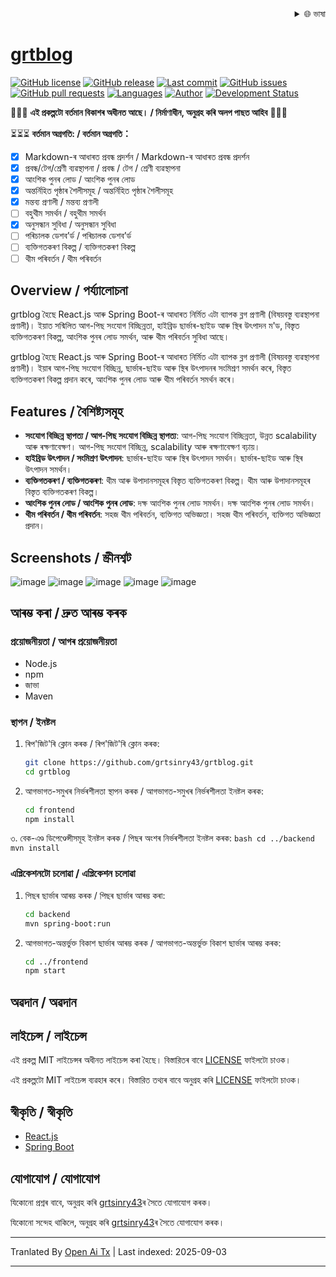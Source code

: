 
<div align="right">
  <details>
    <summary >🌐 ভাষা</summary>
    <div>
      <div align="center">
        <a href="https://openaitx.github.io/view.html?user=grtsinry43&project=grtblog&lang=en">English</a>
        | <a href="https://openaitx.github.io/view.html?user=grtsinry43&project=grtblog&lang=zh-CN">简体中文</a>
        | <a href="https://openaitx.github.io/view.html?user=grtsinry43&project=grtblog&lang=zh-TW">繁體中文</a>
        | <a href="https://openaitx.github.io/view.html?user=grtsinry43&project=grtblog&lang=ja">日本語</a>
        | <a href="https://openaitx.github.io/view.html?user=grtsinry43&project=grtblog&lang=ko">한국어</a>
        | <a href="https://openaitx.github.io/view.html?user=grtsinry43&project=grtblog&lang=hi">हिन्दी</a>
        | <a href="https://openaitx.github.io/view.html?user=grtsinry43&project=grtblog&lang=th">ไทย</a>
        | <a href="https://openaitx.github.io/view.html?user=grtsinry43&project=grtblog&lang=fr">Français</a>
        | <a href="https://openaitx.github.io/view.html?user=grtsinry43&project=grtblog&lang=de">Deutsch</a>
        | <a href="https://openaitx.github.io/view.html?user=grtsinry43&project=grtblog&lang=es">Español</a>
        | <a href="https://openaitx.github.io/view.html?user=grtsinry43&project=grtblog&lang=it">Italiano</a>
        | <a href="https://openaitx.github.io/view.html?user=grtsinry43&project=grtblog&lang=ru">Русский</a>
        | <a href="https://openaitx.github.io/view.html?user=grtsinry43&project=grtblog&lang=pt">Português</a>
        | <a href="https://openaitx.github.io/view.html?user=grtsinry43&project=grtblog&lang=nl">Nederlands</a>
        | <a href="https://openaitx.github.io/view.html?user=grtsinry43&project=grtblog&lang=pl">Polski</a>
        | <a href="https://openaitx.github.io/view.html?user=grtsinry43&project=grtblog&lang=ar">العربية</a>
        | <a href="https://openaitx.github.io/view.html?user=grtsinry43&project=grtblog&lang=fa">فارسی</a>
        | <a href="https://openaitx.github.io/view.html?user=grtsinry43&project=grtblog&lang=tr">Türkçe</a>
        | <a href="https://openaitx.github.io/view.html?user=grtsinry43&project=grtblog&lang=vi">Tiếng Việt</a>
        | <a href="https://openaitx.github.io/view.html?user=grtsinry43&project=grtblog&lang=id">Bahasa Indonesia</a>
        | <a href="https://openaitx.github.io/view.html?user=grtsinry43&project=grtblog&lang=as">অসমীয়া</
      </div>
    </div>
  </details>
</div>

# grtblog

[![GitHub license](https://img.shields.io/github/license/grtsinry43/grtblog)](http://www.apache.org/licenses/LICENSE-2.0.html)
[![GitHub release](https://img.shields.io/github/v/release/grtsinry43/grtblog)](https://github.com/grtsinry43/grtblog/releases)
[![Last commit](https://img.shields.io/github/last-commit/grtsinry43/grtblog)](https://github.com/grtsinry43/grtblog/commits/main)
[![GitHub issues](https://img.shields.io/github/issues/grtsinry43/grtblog)](https://github.com/grtsinry43/grtblog/issues)
[![GitHub pull requests](https://img.shields.io/github/issues-pr/grtsinry43/grtblog)](https://github.com/grtsinry43/grtblog/pulls)
[![Languages](https://img.shields.io/github/languages/top/grtsinry43/grtblog)](https://github.com/grtsinry43/grtblog)
[![Author](https://img.shields.io/badge/author-grtsinry43-blue)](https://github.com/grtsinry43)
[![Development Status](https://img.shields.io/badge/status-in%20development-yellow)](https://github.com/grtsinry43/grtblog)

🚧🚧🚧 **এই প্ৰকল্পটো বৰ্তমান বিকাশৰ অধীনত আছে। / নিৰ্মাণাধীন, অনুগ্ৰহ কৰি অলপ পাছত আহিব** 🚧🚧🚧

⏳⏳⏳ **বৰ্তমান অগ্ৰগতি: / বৰ্তমান অগ্ৰগতি：**

- [x] Markdown-ৰ আধাৰত প্ৰবন্ধ প্ৰদৰ্শন / Markdown-ৰ আধাৰত প্ৰবন্ধ প্ৰদৰ্শন
- [x] প্ৰবন্ধ/টেগ/শ্ৰেণী ব্যৱস্থাপনা / প্ৰবন্ধ / টেগ / শ্ৰেণী ব্যৱস্থাপনা
- [x] আংশিক পুনৰ লোড / আংশিক পুনৰ লোড
- [x] অন্তর্নিহিত পৃষ্ঠাৰ শৈলীসমূহ / অন্তর্নিহিত পৃষ্ঠাৰ শৈলীসমূহ
- [x] মন্তব্য প্ৰণালী / মন্তব্য প্ৰণালী
- [ ] বহুথীম সমৰ্থন / বহুথীম সমৰ্থন
- [x] অনুসন্ধান সুবিধা / অনুসন্ধান সুবিধা
- [ ] পৰিচালক ডেশব’ৰ্ড / পৰিচালক ডেশব’ৰ্ড
- [ ] ব্যক্তিগতকৰণ বিকল্প / ব্যক্তিগতকৰণ বিকল্প
- [ ] থীম পৰিবৰ্তন / থীম পৰিবৰ্তন

## Overview / পৰ্য্যালোচনা

grtblog হৈছে React.js আৰু Spring Boot-ৰ আধাৰত নিৰ্মিত এটা ব্যাপক ব্লগ প্ৰণালী (বিষয়বস্তু ব্যৱস্থাপনা প্ৰণালী)। ইয়াত
সন্মিলিত আগ-পিছ সংযোগ বিচ্ছিন্নতা, হাইব্ৰিড ছাৰ্ভাৰ-ছাইড আৰু স্থিৰ উৎপাদন ম'ড, বিস্তৃত ব্যক্তিগতকৰণ বিকল্প,
আংশিক পুনৰ লোড সমৰ্থন, আৰু থীম পৰিবৰ্তন সুবিধা আছে।

grtblog হৈছে React.js আৰু Spring Boot-ৰ আধাৰত নিৰ্মিত এটা ব্যাপক ব্লগ প্ৰণালী (বিষয়বস্তু ব্যৱস্থাপনা প্ৰণালী)। ইয়াৰ আগ-পিছ সংযোগ বিচ্ছিন্ন, ছাৰ্ভাৰ-ছাইড আৰু স্থিৰ উৎপাদনৰ সংমিশ্ৰণ সমৰ্থন কৰে, বিস্তৃত ব্যক্তিগতকৰণ বিকল্প প্ৰদান কৰে, আংশিক পুনৰ লোড আৰু থীম পৰিবৰ্তন সমৰ্থন কৰে।

## Features / বৈশিষ্ট্যসমূহ

- **সংযোগ বিচ্ছিন্ন স্থাপত্য / আগ-পিছ সংযোগ বিচ্ছিন্ন স্থাপত্য**: আগ-পিছ সংযোগ বিচ্ছিন্নতা, উন্নত scalability আৰু
  ৰক্ষণাবেক্ষণ। আগ-পিছ সংযোগ বিচ্ছিন্ন, scalability আৰু ৰক্ষণাবেক্ষণ বঢ়ায়।
- **হাইব্ৰিড উৎপাদন / সংমিশ্ৰণ উৎপাদন**: ছাৰ্ভাৰ-ছাইড আৰু স্থিৰ উৎপাদন সমৰ্থন। ছাৰ্ভাৰ-ছাইড আৰু স্থিৰ উৎপাদন সমৰ্থন।
- **ব্যক্তিগতকৰণ / ব্যক্তিগতকৰণ**: থীম আৰু উপাদানসমূহৰ বিস্তৃত ব্যক্তিগতকৰণ বিকল্প। থীম আৰু উপাদানসমূহৰ বিস্তৃত ব্যক্তিগতকৰণ বিকল্প।
- **আংশিক পুনৰ লোড / আংশিক পুনৰ লোড**: দক্ষ আংশিক পুনৰ লোড সমৰ্থন। দক্ষ আংশিক পুনৰ লোড সমৰ্থন।
- **থীম পৰিবৰ্তন / থীম পৰিবৰ্তন**: সহজ থীম পৰিবৰ্তন, ব্যক্তিগত অভিজ্ঞতা। সহজ থীম পৰিবৰ্তন, ব্যক্তিগত অভিজ্ঞতা প্ৰদান।

## Screenshots / স্ক্ৰীনশ্বট

![image](https://github.com/user-attachments/assets/40cac1c2-767a-4e0e-b72c-664384e93dfd)
![image](https://github.com/user-attachments/assets/0f8819c4-5be2-47bf-b526-2db097141bd9)
![image](https://github.com/user-attachments/assets/acbb9f7b-4ffc-45ff-835e-e09ee0a16979)
![image](https://github.com/user-attachments/assets/72116ff9-eb07-4e0c-921a-c3db32cbd59c)
![image](https://github.com/user-attachments/assets/6e790aab-94f4-4ada-8fc7-fc1bef0af5c8)

## আৰম্ভ কৰা / দ্রুত আৰম্ভ কৰক

### প্ৰয়োজনীয়তা / আগৰ প্ৰয়োজনীয়তা

- Node.js
- npm
- জাভা
- Maven

### স্থাপন / ইনষ্টল

1. ৰিপ'জিট'ৰি ক্লোন কৰক / ৰিপ'জিট'ৰি ক্লোন কৰক:

    ```bash
    git clone https://github.com/grtsinry43/grtblog.git
    cd grtblog
    ```

2. আগভাগত-সমুখৰ নিৰ্ভৰশীলতা স্থাপন কৰক / আগভাগত-সমুখৰ নিৰ্ভৰশীলতা ইনষ্টল কৰক:
    ```bash
    cd frontend
    npm install
    ```

৩. বেক-এণ্ড ডিপেণ্ডেন্সীসমূহ ইনষ্টল কৰক / পিছৰ অংশৰ নিৰ্ভৰশীলতা ইনষ্টল কৰক:
    ```bash
    cd ../backend
    mvn install
    ```

### এপ্লিকেশনটো চলোৱা / এপ্লিকেশন চলোৱা

1. পিছৰ ছাৰ্ভাৰ আৰম্ভ কৰক / পিছৰ ছাৰ্ভাৰ আৰম্ভ কৰা:
    ```bash
    cd backend
    mvn spring-boot:run
    ```

2. আগভাগত-অন্তৰ্ভুক্ত বিকাশ ছাৰ্ভাৰ আৰম্ভ কৰক / আগভাগত-অন্তৰ্ভুক্ত বিকাশ ছাৰ্ভাৰ আৰম্ভ কৰক:
    ```bash
    cd ../frontend
    npm start
    ```

## অৱদান / অৱদান

[//]: # (অৱদান স্বাগতম! অধিক তথ্যৰ বাবে অনুগ্ৰহ কৰি [অৱদানৰ নিৰ্দেশনা]&#40;CONTRIBUTING.md&#41; পঢ়ক।)

[//]: # ()
[//]: # (অৱদান স্বাগতম! অধিক তথ্যৰ বাবে অনুগ্ৰহ কৰি [অৱদানৰ নিৰ্দেশনা]&#40;CONTRIBUTING.md&#41; পঢ়ক।)

## লাইচেন্স / লাইচেন্স

এই প্ৰকল্প MIT লাইচেন্সৰ অধীনত লাইচেন্স কৰা হৈছে। বিস্তারিতৰ বাবে [LICENSE](LICENSE) ফাইলটো চাওক।

এই প্ৰকল্পটো MIT লাইচেন্স ব্যৱহাৰ কৰে। বিস্তারিত তথ্যৰ বাবে অনুগ্ৰহ কৰি [LICENSE](LICENSE) ফাইলটো চাওক।

## স্বীকৃতি / স্বীকৃতি

- [React.js](https://reactjs.org/)
- [Spring Boot](https://spring.io/projects/spring-boot)

## যোগাযোগ / যোগাযোগ

যিকোনো প্ৰশ্নৰ বাবে, অনুগ্ৰহ কৰি [grtsinry43](https://github.com/grtsinry43)ৰ সৈতে যোগাযোগ কৰক।

যিকোনো সন্দেহ থাকিলে, অনুগ্ৰহ কৰি [grtsinry43](https://github.com/grtsinry43)ৰ সৈতে যোগাযোগ কৰক।


---

Tranlated By [Open Ai Tx](https://github.com/OpenAiTx/OpenAiTx) | Last indexed: 2025-09-03

---